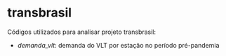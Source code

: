 # transbrasil


Códigos utilizados para analisar projeto transbrasil:

- *demanda_vlt*: demanda do VLT por estação no período pré-pandemia
